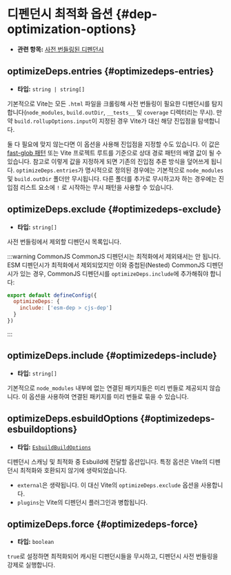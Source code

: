 # 디펜던시 최적화 옵션 {#dep-optimization-options}

- **관련 항목:** [사전 번들링된 디펜던시](/guide/dep-pre-bundling)

## optimizeDeps.entries {#optimizedeps-entries}

- **타입:** `string | string[]`

기본적으로 Vite는 모든 `.html` 파일을 크롤링해 사전 번들링이 필요한 디펜던시를 탐지합니다(`node_modules`, `build.outDir`, `__tests__` 및 `coverage` 디렉터리는 무시). 만약 `build.rollupOptions.input`이 지정된 경우 Vite가 대신 해당 진입점을 탐색합니다.

둘 다 필요에 맞지 않는다면 이 옵션을 사용해 진입점을 지정할 수도 있습니다. 이 값은 [fast-glob 패턴](https://github.com/mrmlnc/fast-glob#basic-syntax) 또는 Vite 프로젝트 루트를 기준으로 상대 경로 패턴의 배열 값이 될 수 있습니다. 참고로 이렇게 값을 지정하게 되면 기존의 진입점 추론 방식을 덮어쓰게 됩니다. `optimizeDeps.entries`가 명시적으로 정의된 경우에는 기본적으로 `node_modules` 및 `build.outDir` 폴더만 무시됩니다. 다른 폴더를 추가로 무시하고자 하는 경우에는 진입점 리스트 요소에 `!` 로 시작하는 무시 패턴을 사용할 수 있습니다.

## optimizeDeps.exclude {#optimizedeps-exclude}

- **타입:** `string[]`

사전 번들링에서 제외할 디펜던시 목록입니다.

:::warning CommonJS
CommonJS 디펜던시는 최적화에서 제외돼서는 안 됩니다. ESM 디펜던시가 최적화에서 제외되었지만 이와 중첩된(Nested) CommonJS 디펜던시가 있는 경우, CommonJS 디펜던시를 `optimizeDeps.include`에 추가해줘야 합니다:

```js
export default defineConfig({
  optimizeDeps: {
    include: ['esm-dep > cjs-dep']
  }
})
```
:::

## optimizeDeps.include {#optimizedeps-include}

- **타입:** `string[]`

기본적으로 `node_modules` 내부에 없는 연결된 패키지들은 미리 번들로 제공되지 않습니다. 이 옵션을 사용하여 연결된 패키지를 미리 번들로 묶을 수 있습니다.

## optimizeDeps.esbuildOptions {#optimizedeps-esbuildoptions}

- **타입:** [`EsbuildBuildOptions`](https://esbuild.github.io/api/#simple-options)

디펜던시 스캐닝 및 최적화 중 Esbuild에 전달할 옵션입니다. 특정 옵션은 Vite의 디펜던시 최적화와 호환되지 않기에 생략되었습니다.

- `external`은 생략됩니다. 이 대신 Vite의 `optimizeDeps.exclude` 옵션을 사용합니다.
- `plugins`는 Vite의 디펜던시 플러그인과 병합됩니다.

## optimizeDeps.force {#optimizedeps-force}

- **타입:** `boolean`

`true`로 설정하면 최적화되어 캐시된 디펜던시들을 무시하고, 디펜던시 사전 번들링을 강제로 실행합니다.
